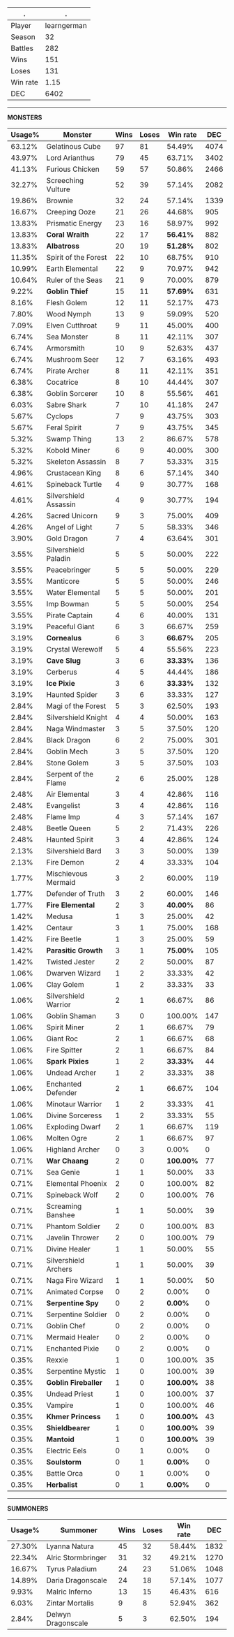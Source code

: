 .|.
|-|-
Player|learngerman
Season|32
Battles|282
Wins|151
Loses|131
Win rate|1.15
DEC|6402

---
**MONSTERS**

Usage%|Monster|Wins|Loses|Win rate|DEC|
-|-|-|-|-|-|
63.12%|Gelatinous Cube|97|81|54.49%|4074|
43.97%|Lord Arianthus|79|45|63.71%|3402|
41.13%|Furious Chicken|59|57|50.86%|2466|
32.27%|Screeching Vulture|52|39|57.14%|2082|
19.86%|Brownie|32|24|57.14%|1339|
16.67%|Creeping Ooze|21|26|44.68%|905|
13.83%|Prismatic Energy|23|16|58.97%|992|
13.83%|**Coral Wraith**|22|17|**56.41%**|882|
13.83%|**Albatross**|20|19|**51.28%**|802|
11.35%|Spirit of the Forest|22|10|68.75%|910|
10.99%|Earth Elemental|22|9|70.97%|942|
10.64%|Ruler of the Seas|21|9|70.00%|879|
9.22%|**Goblin Thief**|15|11|**57.69%**|631|
8.16%|Flesh Golem|12|11|52.17%|473|
7.80%|Wood Nymph|13|9|59.09%|520|
7.09%|Elven Cutthroat|9|11|45.00%|400|
6.74%|Sea Monster|8|11|42.11%|307|
6.74%|Armorsmith|10|9|52.63%|437|
6.74%|Mushroom Seer|12|7|63.16%|493|
6.74%|Pirate Archer|8|11|42.11%|351|
6.38%|Cocatrice|8|10|44.44%|307|
6.38%|Goblin Sorcerer|10|8|55.56%|461|
6.03%|Sabre Shark|7|10|41.18%|247|
5.67%|Cyclops|7|9|43.75%|303|
5.67%|Feral Spirit|7|9|43.75%|345|
5.32%|Swamp Thing|13|2|86.67%|578|
5.32%|Kobold Miner|6|9|40.00%|300|
5.32%|Skeleton Assassin|8|7|53.33%|315|
4.96%|Crustacean King|8|6|57.14%|340|
4.61%|Spineback Turtle|4|9|30.77%|168|
4.61%|Silvershield Assassin|4|9|30.77%|194|
4.26%|Sacred Unicorn|9|3|75.00%|409|
4.26%|Angel of Light|7|5|58.33%|346|
3.90%|Gold Dragon|7|4|63.64%|301|
3.55%|Silvershield Paladin|5|5|50.00%|222|
3.55%|Peacebringer|5|5|50.00%|229|
3.55%|Manticore|5|5|50.00%|246|
3.55%|Water Elemental|5|5|50.00%|201|
3.55%|Imp Bowman|5|5|50.00%|254|
3.55%|Pirate Captain|4|6|40.00%|131|
3.19%|Peaceful Giant|6|3|66.67%|259|
3.19%|**Cornealus**|6|3|**66.67%**|205|
3.19%|Crystal Werewolf|5|4|55.56%|223|
3.19%|**Cave Slug**|3|6|**33.33%**|136|
3.19%|Cerberus|4|5|44.44%|186|
3.19%|**Ice Pixie**|3|6|**33.33%**|132|
3.19%|Haunted Spider|3|6|33.33%|127|
2.84%|Magi of the Forest|5|3|62.50%|193|
2.84%|Silvershield Knight|4|4|50.00%|163|
2.84%|Naga Windmaster|3|5|37.50%|120|
2.84%|Black Dragon|6|2|75.00%|301|
2.84%|Goblin Mech|3|5|37.50%|120|
2.84%|Stone Golem|3|5|37.50%|103|
2.84%|Serpent of the Flame|2|6|25.00%|128|
2.48%|Air Elemental|3|4|42.86%|116|
2.48%|Evangelist|3|4|42.86%|116|
2.48%|Flame Imp|4|3|57.14%|167|
2.48%|Beetle Queen|5|2|71.43%|226|
2.48%|Haunted Spirit|3|4|42.86%|124|
2.13%|Silvershield Bard|3|3|50.00%|139|
2.13%|Fire Demon|2|4|33.33%|104|
1.77%|Mischievous Mermaid|3|2|60.00%|119|
1.77%|Defender of Truth|3|2|60.00%|146|
1.77%|**Fire Elemental**|2|3|**40.00%**|86|
1.42%|Medusa|1|3|25.00%|42|
1.42%|Centaur|3|1|75.00%|168|
1.42%|Fire Beetle|1|3|25.00%|59|
1.42%|**Parasitic Growth**|3|1|**75.00%**|105|
1.42%|Twisted Jester|2|2|50.00%|87|
1.06%|Dwarven Wizard|1|2|33.33%|42|
1.06%|Clay Golem|1|2|33.33%|33|
1.06%|Silvershield Warrior|2|1|66.67%|86|
1.06%|Goblin Shaman|3|0|100.00%|147|
1.06%|Spirit Miner|2|1|66.67%|79|
1.06%|Giant Roc|2|1|66.67%|68|
1.06%|Fire Spitter|2|1|66.67%|84|
1.06%|**Spark Pixies**|1|2|**33.33%**|44|
1.06%|Undead Archer|1|2|33.33%|38|
1.06%|Enchanted Defender|2|1|66.67%|104|
1.06%|Minotaur Warrior|1|2|33.33%|41|
1.06%|Divine Sorceress|1|2|33.33%|55|
1.06%|Exploding Dwarf|2|1|66.67%|119|
1.06%|Molten Ogre|2|1|66.67%|97|
1.06%|Highland Archer|0|3|0.00%|0|
0.71%|**War Chaang**|2|0|**100.00%**|77|
0.71%|Sea Genie|1|1|50.00%|33|
0.71%|Elemental Phoenix|2|0|100.00%|82|
0.71%|Spineback Wolf|2|0|100.00%|76|
0.71%|Screaming Banshee|1|1|50.00%|39|
0.71%|Phantom Soldier|2|0|100.00%|83|
0.71%|Javelin Thrower|2|0|100.00%|79|
0.71%|Divine Healer|1|1|50.00%|55|
0.71%|Silvershield Archers|1|1|50.00%|39|
0.71%|Naga Fire Wizard|1|1|50.00%|50|
0.71%|Animated Corpse|0|2|0.00%|0|
0.71%|**Serpentine Spy**|0|2|**0.00%**|0|
0.71%|Serpentine Soldier|0|2|0.00%|0|
0.71%|Goblin Chef|0|2|0.00%|0|
0.71%|Mermaid Healer|0|2|0.00%|0|
0.71%|Enchanted Pixie|0|2|0.00%|0|
0.35%|Rexxie|1|0|100.00%|35|
0.35%|Serpentine Mystic|1|0|100.00%|39|
0.35%|**Goblin Fireballer**|1|0|**100.00%**|38|
0.35%|Undead Priest|1|0|100.00%|37|
0.35%|Vampire|1|0|100.00%|46|
0.35%|**Khmer Princess**|1|0|**100.00%**|43|
0.35%|**Shieldbearer**|1|0|**100.00%**|39|
0.35%|**Mantoid**|1|0|**100.00%**|39|
0.35%|Electric Eels|0|1|0.00%|0|
0.35%|**Soulstorm**|0|1|**0.00%**|0|
0.35%|Battle Orca|0|1|0.00%|0|
0.35%|**Herbalist**|0|1|**0.00%**|0|

---
**SUMMONERS**

Usage%|Summoner|Wins|Loses|Win rate|DEC|
-|-|-|-|-|-|
27.30%|Lyanna Natura|45|32|58.44%|1832|
22.34%|Alric Stormbringer|31|32|49.21%|1270|
16.67%|Tyrus Paladium|24|23|51.06%|1048|
14.89%|Daria Dragonscale|24|18|57.14%|1077|
9.93%|Malric Inferno|13|15|46.43%|616|
6.03%|Zintar Mortalis|9|8|52.94%|362|
2.84%|Delwyn Dragonscale|5|3|62.50%|194|
